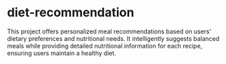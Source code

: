 # diet-recommendation
This project offers personalized meal recommendations based on users' dietary preferences and nutritional needs. It intelligently suggests balanced meals while providing detailed nutritional information for each recipe, ensuring users maintain a healthy diet.
